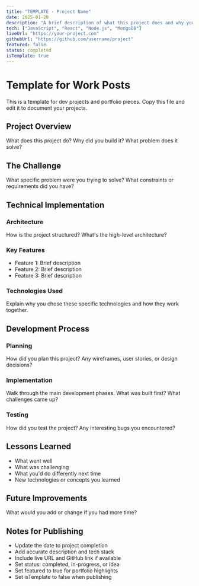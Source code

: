 ```yaml
---
title: "TEMPLATE - Project Name"
date: 2025-01-20
description: "A brief description of what this project does and why you built it."
tech: ["JavaScript", "React", "Node.js", "MongoDB"]
liveUrl: "https://your-project.com"
githubUrl: "https://github.com/username/project"
featured: false
status: completed
isTemplate: true
---
```


# Template for Work Posts

This is a template for dev projects and portfolio pieces. Copy this file and edit it to document your projects.

## Project Overview

What does this project do? Why did you build it? What problem does it solve?

## The Challenge

What specific problem were you trying to solve? What constraints or requirements did you have?

## Technical Implementation

### Architecture
How is the project structured? What's the high-level architecture?

### Key Features
- Feature 1: Brief description
- Feature 2: Brief description  
- Feature 3: Brief description

### Technologies Used
Explain why you chose these specific technologies and how they work together.

## Development Process

### Planning
How did you plan this project? Any wireframes, user stories, or design decisions?

### Implementation
Walk through the main development phases. What was built first? What challenges came up?

### Testing
How did you test the project? Any interesting bugs you encountered?

## Lessons Learned

- What went well
- What was challenging
- What you'd do differently next time
- New technologies or concepts you learned

## Future Improvements

What would you add or change if you had more time?

## Notes for Publishing

- Update the date to project completion
- Add accurate description and tech stack
- Include live URL and GitHub link if available
- Set status: completed, in-progress, or idea
- Set featured to true for portfolio highlights
- Set isTemplate to false when publishing